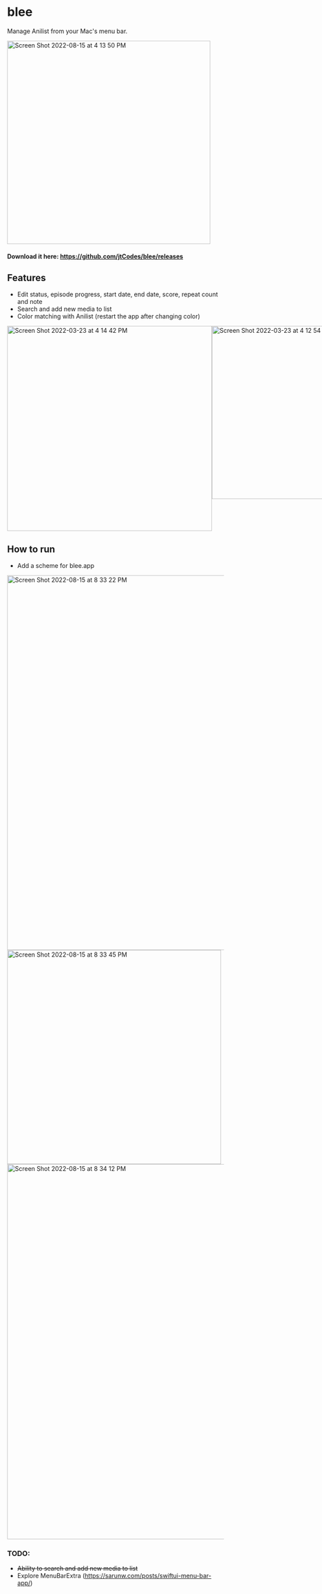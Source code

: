 # blee
Manage Anilist from your Mac's menu bar.

<img width="472" alt="Screen Shot 2022-08-15 at 4 13 50 PM" src="https://user-images.githubusercontent.com/23707104/184758956-90d50aa3-0063-48f1-8fd8-f925f0208af5.png">

#### Download it here: https://github.com/jtCodes/blee/releases

## Features
- Edit status, episode progress, start date, end date, score, repeat count and note
- Search and add new media to list
- Color matching with Anilist (restart the app after changing color)

<div style="display: flex;">
 <img width="476" alt="Screen Shot 2022-03-23 at 4 14 42 PM" src="https://user-images.githubusercontent.com/23707104/159787675-5453a685-04f0-48c3-9ccc-d1aa707c28f2.png">
 <img width="402" alt="Screen Shot 2022-03-23 at 4 12 54 PM" src="https://user-images.githubusercontent.com/23707104/159787378-f1294329-41a5-4092-a9cd-1759a06d761b.png">
</div>

## How to run
- Add a scheme for blee.app
<img width="870" alt="Screen Shot 2022-08-15 at 8 33 22 PM" src="https://user-images.githubusercontent.com/23707104/184758819-d5110b52-8d14-4ba0-91bb-fe04cd9e4671.png">
<img width="497" alt="Screen Shot 2022-08-15 at 8 33 45 PM" src="https://user-images.githubusercontent.com/23707104/184758851-6b632fa8-7245-44d4-b34b-ba2123b231f4.png">
<img width="871" alt="Screen Shot 2022-08-15 at 8 34 12 PM" src="https://user-images.githubusercontent.com/23707104/184758889-ab14367c-d626-4de8-9dc9-bbd1b5111880.png">

### TODO:
- <s> Ability to search and add new media to list </s>
- Explore MenuBarExtra (https://sarunw.com/posts/swiftui-menu-bar-app/)
